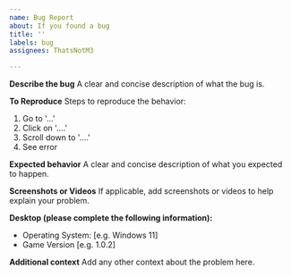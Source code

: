 ```yaml
---
name: Bug Report
about: If you found a bug
title: ''
labels: bug
assignees: ThatsNotM3

---
```


**Describe the bug**
A clear and concise description of what the bug is.

**To Reproduce**
Steps to reproduce the behavior:
1. Go to '...'
2. Click on '....'
3. Scroll down to '....'
4. See error

**Expected behavior**
A clear and concise description of what you expected to happen.

**Screenshots or Videos**
If applicable, add screenshots or videos to help explain your problem.

**Desktop (please complete the following information):**
 - Operating System: [e.g. Windows 11]
 - Game Version [e.g. 1.0.2]

**Additional context**
Add any other context about the problem here.
